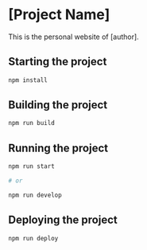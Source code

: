 # [Project Name]

This is the personal website of [author].

## Starting the project

```bash
npm install
```

## Building the project

```bash
npm run build
```

## Running the project

```bash
npm run start

# or

npm run develop
```

## Deploying the project

```bash
npm run deploy
```
